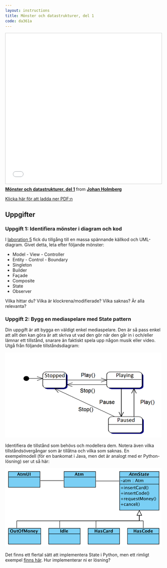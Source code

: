 ```yaml
---
layout: instructions
title: Mönster och datastrukturer, del 1
code: da361a
---
```


<iframe src="//www.slideshare.net/slideshow/embed_code/key/IHmU0PElY620eV" width="595" height="485" frameborder="0" marginwidth="0" marginheight="0" scrolling="no" style="border:1px solid #CCC; border-width:1px; margin-bottom:5px; max-width: 100%;" allowfullscreen> </iframe> <div style="margin-bottom:5px"> <strong> <a href="//www.slideshare.net/johanholmberg1/mnster-och-datastrukturer-del-1" title="Mönster och datastrukturer, del 1" target="_blank">Mönster och datastrukturer, del 1</a> </strong> from <strong><a href="https://www.slideshare.net/johanholmberg1" target="_blank">Johan Holmberg</a></strong> </div>

[Klicka här för att ladda ner PDF:n](/assets/pdf/lecture10.pdf)

## Uppgifter

### Uppgift 1: Identifiera mönster i diagram och kod

I [laboration 5](../exercises/L08) fick du tillgång till en massa spännande källkod och UML-diagram. Givet detta, leta efter följande mönster:

* Model - View - Controller
* Entity - Control - Boundary
* Singleton
* Builder
* Façade
* Composite
* State
* Observer

Vilka hittar du? Vilka är klockrena/modifierade? Vilka saknas? Är alla relevanta?

### Uppgift 2: Bygg en mediaspelare med State pattern

Din uppgift är att bygga en väldigt enkel mediaspelare. Den är så pass enkel att allt den kan göra är att skriva ut vad den gör när den går in i och/eller lämnar ett tillstånd, snarare än faktiskt spela upp någon musik eller video. Utgå från följande tillståndsdiagram:

![Tillståndsdiagram för en mediaspelare](/assets/img/media_player.png)

Identifiera de tillstånd som behövs och modellera dem. Notera även vilka tillståndsövergångar som är tillåtna och vilka som saknas. En exempelmodell (för en bankomat i Java, men det är analogt med er Python-lösning) ser ut så här:

![State pattern i Java](/assets/img/atm.png)

Det finns ett flertal sätt att implementera State i Python, men ett rimligt exempel [finns här](https://refactoring.guru/design-patterns/state/python/example). Hur implementerar ni er lösning?

